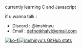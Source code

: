 currently learning C and Javascript

if u wanna talk :
- Discord : @imshinyu
- Email : defnotkhalyl@gmail.com

<div style="display: flex;">
  <div>
    <a href="https://ko-fi.com/imshinyuu">
      <img src="https://ko-fi.com/img/githubbutton_sm.svg" alt="ko-fi">
    </a>
  </div>
  <div>
    <a href="https://github.com/imshinyu">
      <img src="https://github-readme-stats.vercel.app/api?username=imshinyu&show_icons=true&theme=radical" alt="imshinyu's GitHub stats">
    </a>
  </div>
</div>
